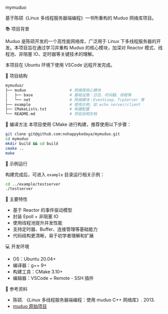 mymuduo

基于陈硕《Linux 多线程服务器端编程》一书所重构的 Muduo 网络库项目。

📚 项目背景

Muduo 是陈硕开发的一个高性能网络库，广泛用于 Linux 下多线程服务器的开发。本项目旨在通过学习并重构 Muduo 的核心模块，加深对 Reactor 模式、线程池、非阻塞 IO、定时器等关键技术的理解。

本项目在 Ubuntu 环境下使用 VSCode 远程开发完成。

🧩 项目结构

```bash
mymuduo/
├── muduo                   # 网络库核心模块
│   ├── base                # 基础设施：日志、时间戳、线程等
│   └── net                 # 网络模块：EventLoop、TcpServer 等
├── example                 # 使用示例，如 echo server/client
├── CMakeLists.txt          # 构建配置
└── README.md               # 项目说明文档
````
🔧 编译方法
本项目使用 CMake 进行构建，推荐使用以下步骤：
```bash
git clone git@github.com:nohappykedaya/mymuduo.git
cd mymuduo
mkdir build && cd build
cmake ..
make
```
🚀 示例运行

构建完成后，可进入 `example` 目录运行相关示例：

```bash
cd ../example/testserver
./testserver
```

📌 主要特性

* 基于 Reactor 的事件驱动模型
* 封装 Epoll + 非阻塞 IO
* 使用线程池提升并发性能
* 支持定时器、Buffer、连接管理等基础能力
* 代码结构更清晰，易于初学者理解和扩展

💻 开发环境

* OS：Ubuntu 20.04+
* 编译器：g++ 9+
* 构建工具：CMake 3.10+
* 编辑器：VSCode + Remote - SSH 插件

📖 参考资料

* 陈硕. 《Linux 多线程服务器端编程：使用 muduo C++ 网络库》. 2013.
* [muduo 原始项目](https://github.com/chenshuo/muduo)
